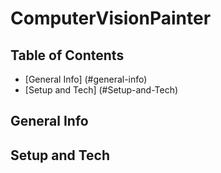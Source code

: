 # ComputerVisionPainter
## Table of Contents
* [General Info] (#general-info)
* [Setup and Tech] (#Setup-and-Tech)

## General Info

## Setup and Tech
